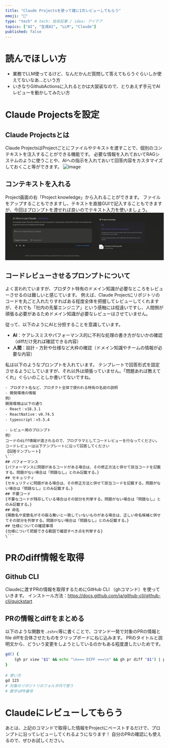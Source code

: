 ```yaml
---
title: "Claude Projectsを使って雑に1次レビューしてもらう"
emoji: "🍦"
type: "tech" # tech: 技術記事 / idea: アイデア
topics: ["AI", "生成AI", "LLM", "Claude"]
published: false
---
```

# 読んでほしい方
- 業務でLLM使ってるけど、なんだかんだ質問して答えてもらうぐらいしか使えてないなあ...という方
- いきなりGithubActionsに入れるとかは大袈裟なので、とりあえず手元でAIレビューを動かしてみたい方

# Claude Projectsを設定
## Claude Projectsとは
Claude ProjectsはProjectごとにファイルやテキストを渡すことで、個別のコンテキストを注入することができる機能です。
必要な情報を入れておいてRAGシステムのように使うことや、AIへの指示を入れておいて回答内容をカスタマイズしておくこと等ができます。
![image](https://storage.googleapis.com/zenn-user-upload/394a7016a64e-20250119.png)


## コンテキストを入れる
Project画面の右「Project knowledge」から入れることができます。
ファイルをアップすることもできますし、テキストを直接GUIで記入することもできますが、今回はプロンプトを渡せれば良いのでテキスト入力を使いましょう。
![](/images/claude-project1.png)

## コードレビューさせるプロンプトについて
よく言われていますが、プロダクト特有のドメイン知識が必要なところをレビューさせるのは難しいと感じています。
例えば、Claude Projectにリポジトリのコードを丸ごと入れたりすればある程度全体を把握してレビューしてくれますが、それでも「社内の先輩エンジニア」という感触には程遠いですし、人間側が頑張る必要があるためドメイン知識が必要なレビューはさせていません。

従って、以下のようにAIと分担することを意識しています。
- **AI**：ケアレスミスやパフォーマンス的に不利な処理の書き方がないかの確認（diffだけ見れば確認できる内容）
- **人間**：設計・方針や仕様など大枠の確認（ドメイン知識やチームの情報が必要な内容）

私は以下のようなプロンプトを入れています。
テンプレートで回答形式を固定させるようにしていますが、それ以外は頑張っていません。「問題あれば教えてくれ」ぐらいのことしか書いてないですね。
```
- プロダクト名など、プロダクト全体で使われる特有の名前の説明
- 開発環境の情報
例）
開発環境は以下の通り
- React：v18.3.1
- ReactNative：v0.74.5
- typescript：v5.5.4

- レビュー用のプロンプト
例）
コードのdiff情報が渡されるので、プログラマとしてコードレビューを行なってください。
コードレビューは以下テンプレートに沿って回答してください
【回答テンプレート】
\```
## パフォーマンス
{パフォーマンスに問題があるコードがある場合は、その修正方法と併せて該当コードを記載する。問題がない場合は「問題なし」とのみ記載する。}
## セキュリティ
{セキュリティに問題がある場合は、その修正方法と併せて該当コードを記載する。問題がない場合は「問題なし」とのみ記載する。}
## 不要コード
{不要なコードが残存している場合はその部分を列挙する。問題がない場合は「問題なし」とのみ記載する。}
## 命名
{関数名や変数名がその振る舞いと一致していないものがある場合は、正しい命名候補と併せてその部分を列挙する。問題がない場合は「問題なし」とのみ記載する。}
## 仕様についての確認事項
{仕様について把握できる範囲で確認すべき点を列挙する}
\```
```

# PRのdiff情報を取得
## Github CLI
Claudeに渡すPRの情報を取得するためにGitHub CLI （ghコマンド）を使っていきます。
インストール方法：https://docs.github.com/ja/github-cli/github-cli/quickstart

## PRの情報とdiffをまとめる
以下のような関数を`.zshrc`等に書くことで、コマンド一発で対象のPRの情報とfile diffを合体させたものをクリップボードにねじ込みます。
PRのタイトルと説明文から、どういう変更をしようとしているのかもある程度渡したいためです。

```bash
gd() {
    (gh pr view "$1" && echo "\n=== DIFF ===\n" && gh pr diff "$1") | pbcopy
}

# 使い方
gd 123
# 対象のリポジトリのフォルダ内で使う
# 数字はPR番号
```
# Claudeにレビューしてもらう
あとは、上記のコマンドで取得した情報をProjectにペーストするだけで、プロンプトに沿ってレビューしてくれるようになります！
自分のPRの確認にも使えるので、ぜひお試しください。